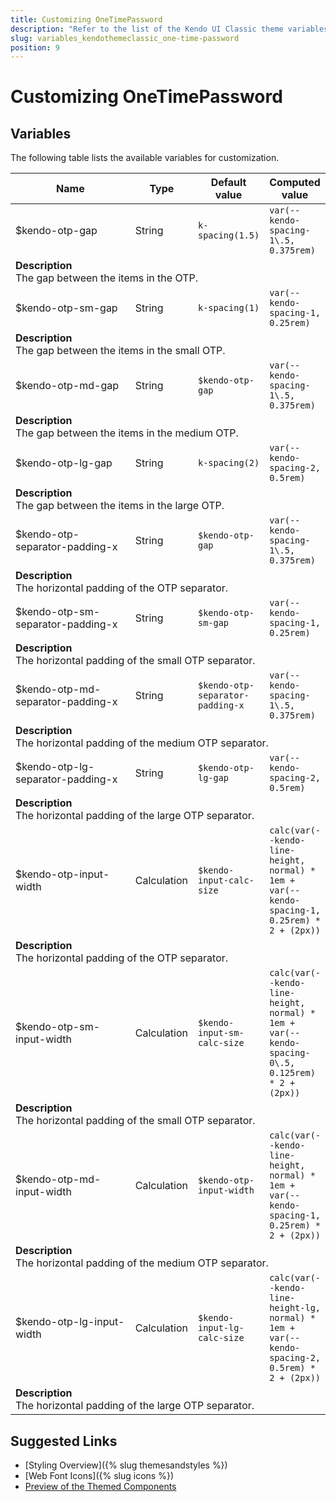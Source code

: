 ```yaml
---
title: Customizing OneTimePassword
description: "Refer to the list of the Kendo UI Classic theme variables available for customization."
slug: variables_kendothemeclassic_one-time-password
position: 9
---
```


# Customizing OneTimePassword

## Variables

The following table lists the available variables for customization.

<table class="theme-variables">
    <colgroup>
    <col style="width: 200px; white-space:nowrap;" />
    <col />
    <col />
    <col />
</colgroup>
<thead>
    <tr>
        <th>Name</th>
        <th>Type</th>
        <th>Default value</th>
        <th>Computed value</th>
    </tr>
</thead>
<tbody>
        <tr>
    <td>$kendo-otp-gap</td>
    <td>String</td>
    <td><code>k-spacing(1.5)</code></td>
    <td><code>var(--kendo-spacing-1\.5, 0.375rem)</code></td>
</tr>
<tr>
    <td colspan="4" class="theme-variables-description-container"><div><b>Description</b><div class="theme-variables-description">The gap between the items in the OTP.</div></div>
    </td>
</tr>
<tr>
    <td>$kendo-otp-sm-gap</td>
    <td>String</td>
    <td><code>k-spacing(1)</code></td>
    <td><code>var(--kendo-spacing-1, 0.25rem)</code></td>
</tr>
<tr>
    <td colspan="4" class="theme-variables-description-container"><div><b>Description</b><div class="theme-variables-description">The gap between the items in the small OTP.</div></div>
    </td>
</tr>
<tr>
    <td>$kendo-otp-md-gap</td>
    <td>String</td>
    <td><code>$kendo-otp-gap</code></td>
    <td><code>var(--kendo-spacing-1\.5, 0.375rem)</code></td>
</tr>
<tr>
    <td colspan="4" class="theme-variables-description-container"><div><b>Description</b><div class="theme-variables-description">The gap between the items in the medium OTP.</div></div>
    </td>
</tr>
<tr>
    <td>$kendo-otp-lg-gap</td>
    <td>String</td>
    <td><code>k-spacing(2)</code></td>
    <td><code>var(--kendo-spacing-2, 0.5rem)</code></td>
</tr>
<tr>
    <td colspan="4" class="theme-variables-description-container"><div><b>Description</b><div class="theme-variables-description">The gap between the items in the large OTP.</div></div>
    </td>
</tr>
<tr>
    <td>$kendo-otp-separator-padding-x</td>
    <td>String</td>
    <td><code>$kendo-otp-gap</code></td>
    <td><code>var(--kendo-spacing-1\.5, 0.375rem)</code></td>
</tr>
<tr>
    <td colspan="4" class="theme-variables-description-container"><div><b>Description</b><div class="theme-variables-description">The horizontal padding of the OTP separator.</div></div>
    </td>
</tr>
<tr>
    <td>$kendo-otp-sm-separator-padding-x</td>
    <td>String</td>
    <td><code>$kendo-otp-sm-gap</code></td>
    <td><code>var(--kendo-spacing-1, 0.25rem)</code></td>
</tr>
<tr>
    <td colspan="4" class="theme-variables-description-container"><div><b>Description</b><div class="theme-variables-description">The horizontal padding of the small OTP separator.</div></div>
    </td>
</tr>
<tr>
    <td>$kendo-otp-md-separator-padding-x</td>
    <td>String</td>
    <td><code>$kendo-otp-separator-padding-x</code></td>
    <td><code>var(--kendo-spacing-1\.5, 0.375rem)</code></td>
</tr>
<tr>
    <td colspan="4" class="theme-variables-description-container"><div><b>Description</b><div class="theme-variables-description">The horizontal padding of the medium OTP separator.</div></div>
    </td>
</tr>
<tr>
    <td>$kendo-otp-lg-separator-padding-x</td>
    <td>String</td>
    <td><code>$kendo-otp-lg-gap</code></td>
    <td><code>var(--kendo-spacing-2, 0.5rem)</code></td>
</tr>
<tr>
    <td colspan="4" class="theme-variables-description-container"><div><b>Description</b><div class="theme-variables-description">The horizontal padding of the large OTP separator.</div></div>
    </td>
</tr>
<tr>
    <td>$kendo-otp-input-width</td>
    <td>Calculation</td>
    <td><code>$kendo-input-calc-size</code></td>
    <td><code>calc(var(--kendo-line-height, normal) * 1em + var(--kendo-spacing-1, 0.25rem) * 2 + (2px))</code></td>
</tr>
<tr>
    <td colspan="4" class="theme-variables-description-container"><div><b>Description</b><div class="theme-variables-description">The horizontal padding of the OTP separator.</div></div>
    </td>
</tr>
<tr>
    <td>$kendo-otp-sm-input-width</td>
    <td>Calculation</td>
    <td><code>$kendo-input-sm-calc-size</code></td>
    <td><code>calc(var(--kendo-line-height, normal) * 1em + var(--kendo-spacing-0\.5, 0.125rem) * 2 + (2px))</code></td>
</tr>
<tr>
    <td colspan="4" class="theme-variables-description-container"><div><b>Description</b><div class="theme-variables-description">The horizontal padding of the small OTP separator.</div></div>
    </td>
</tr>
<tr>
    <td>$kendo-otp-md-input-width</td>
    <td>Calculation</td>
    <td><code>$kendo-otp-input-width</code></td>
    <td><code>calc(var(--kendo-line-height, normal) * 1em + var(--kendo-spacing-1, 0.25rem) * 2 + (2px))</code></td>
</tr>
<tr>
    <td colspan="4" class="theme-variables-description-container"><div><b>Description</b><div class="theme-variables-description">The horizontal padding of the medium OTP separator.</div></div>
    </td>
</tr>
<tr>
    <td>$kendo-otp-lg-input-width</td>
    <td>Calculation</td>
    <td><code>$kendo-input-lg-calc-size</code></td>
    <td><code>calc(var(--kendo-line-height-lg, normal) * 1em + var(--kendo-spacing-2, 0.5rem) * 2 + (2px))</code></td>
</tr>
<tr>
    <td colspan="4" class="theme-variables-description-container"><div><b>Description</b><div class="theme-variables-description">The horizontal padding of the large OTP separator.</div></div>
    </td>
</tr>
</tbody>
</table>

## Suggested Links

* [Styling Overview]({% slug themesandstyles %})
* [Web Font Icons]({% slug icons %})
* [Preview of the Themed Components](../)


